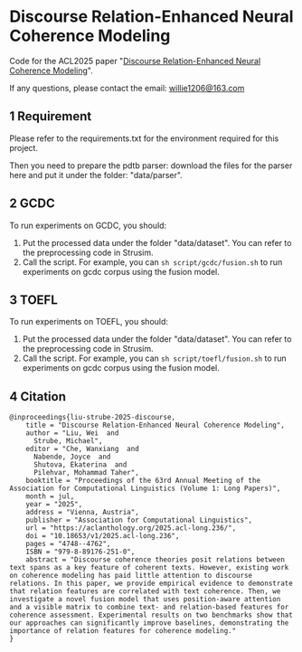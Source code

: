 # Discourse Relation-Enhanced Neural Coherence Modeling
Code for the ACL2025 paper "[Discourse Relation-Enhanced Neural Coherence Modeling](https://aclanthology.org/2025.acl-long.236.pdf)".

If any questions, please contact the email: willie1206@163.com

## 1 Requirement
Please refer to the requirements.txt for the environment required for this project.

Then you need to prepare the pdtb parser: download the files for the parser here and put it under the folder: "data/parser".


## 2 GCDC
To run experiments on GCDC, you should:
1. Put the processed data under the folder "data/dataset". You can refer to the preprocessing code in Strusim.
2. Call the script. For example, you can `sh script/gcdc/fusion.sh` to run experiments on gcdc corpus using the fusion model.

## 3 TOEFL
To run experiments on TOEFL, you should:
1. Put the processed data under the folder "data/dataset". You can refer to the preprocessing code in Strusim.
2. Call the script. For example, you can `sh script/toefl/fusion.sh` to run experiments on gcdc corpus using the fusion model.

## 4 Citation
```
@inproceedings{liu-strube-2025-discourse,
    title = "Discourse Relation-Enhanced Neural Coherence Modeling",
    author = "Liu, Wei  and
      Strube, Michael",
    editor = "Che, Wanxiang  and
      Nabende, Joyce  and
      Shutova, Ekaterina  and
      Pilehvar, Mohammad Taher",
    booktitle = "Proceedings of the 63rd Annual Meeting of the Association for Computational Linguistics (Volume 1: Long Papers)",
    month = jul,
    year = "2025",
    address = "Vienna, Austria",
    publisher = "Association for Computational Linguistics",
    url = "https://aclanthology.org/2025.acl-long.236/",
    doi = "10.18653/v1/2025.acl-long.236",
    pages = "4748--4762",
    ISBN = "979-8-89176-251-0",
    abstract = "Discourse coherence theories posit relations between text spans as a key feature of coherent texts. However, existing work on coherence modeling has paid little attention to discourse relations. In this paper, we provide empirical evidence to demonstrate that relation features are correlated with text coherence. Then, we investigate a novel fusion model that uses position-aware attention and a visible matrix to combine text- and relation-based features for coherence assessment. Experimental results on two benchmarks show that our approaches can significantly improve baselines, demonstrating the importance of relation features for coherence modeling."
}
```